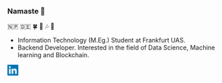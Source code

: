 ### Namaste :pray:
:nepal: :de: :four_leaf_clover: :sunrise_over_mountains: :notes: :guitar:
- Information Technology (M.Eg.) Student at Frankfurt UAS.
- Backend Developer. Interested in the field of Data Science, Machine learning and Blockchain.


[![LinkedIn](./LinkedIn.png)](https://www.linkedin.com/in/bisalgt/)
